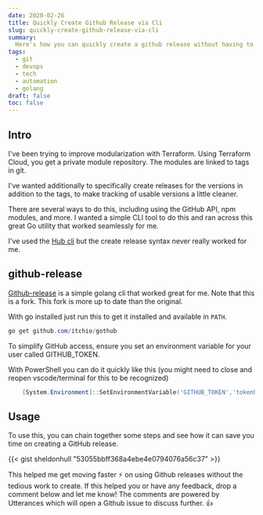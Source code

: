```yaml
---
date: 2020-02-26
title: Quickly Create Github Release via Cli
slug: quickly-create-github-release-via-cli
summary:
  Here's how you can quickly create a github release without having to go through the web interface
tags:
  - git
  - devops
  - tech
  - automation
  - golang
draft: false
toc: false
---
```


## Intro

I've been trying to improve modularization with Terraform.
Using Terraform Cloud, you get a private module repository.
The modules are linked to tags in git.

I've wanted additionally to specifically create releases for the versions in addition to the tags, to make tracking of usable versions a little cleaner.

There are several ways to do this, including using the GitHub API, npm modules, and more.
I wanted a simple CLI tool to do this and ran across this great Go utility that worked seamlessly for me.

I've used the [Hub cli](http://bit.ly/2w1fZYu) but the create release syntax never really worked for me.

## github-release

[Github-release](http://bit.ly/32qoDM9) is a simple golang cli that worked great for me.
Note that this is a fork.
This fork is more up to date than the original.

With go installed just run this to get it installed and available in `PATH`.

```powershell
go get github.com/itchio/gothub
```

To simplify GitHub access, ensure you set an environment variable for your user called GITHUB_TOKEN.

With PowerShell you can do it quickly like this (you might need to close and reopen vscode/terminal for this to be recognized)

```powershell
    [System.Environment]::SetEnvironmentVariable('GITHUB_TOKEN','tokenhere','User')
```

## Usage

To use this, you can chain together some steps and see how it can save you time on creating a GitHub release.

{{< gist sheldonhull  "53055bbff368a4ebe4e0794076a56c37" >}}

This helped me get moving faster ⚡ on using Github releases without the tedious work to create.
If this helped you or have any feedback, drop a comment below and let me know!
The comments are powered by Utterances which will open a Github issue to discuss further. 👍
